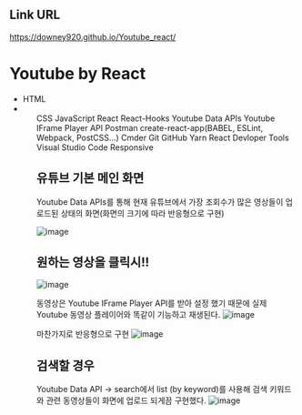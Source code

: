 ## Link URL
https://downey920.github.io/Youtube_react/
# Youtube by React
<ul>
  <li>HTML<li />
<ul />
CSS
JavaScript
React
React-Hooks
Youtube Data APIs
Youtube IFrame Player API
Postman
create-react-app(BABEL, ESLint, Webpack, PostCSS...) 
Cmder
Git
GitHub
Yarn
React Devloper Tools
Visual Studio Code
Responsive

## 유튜브 기본 메인 화면
Youtube Data APIs를 통해 현재 유튜브에서 가장 조회수가 많은 영상들이 업로드된 상태의 화면(화면의 크기에 따라 반응형으로 구현)

![image](https://user-images.githubusercontent.com/71444930/109923655-6bfbc200-7d02-11eb-89ca-12ccfc38247c.png)

## 원하는 영상을 클릭시!!
![image](https://user-images.githubusercontent.com/71444930/109938444-5e9b0380-7d13-11eb-8f70-8e291eddffc5.png)

동영상은 Youtube IFrame Player API를 받아 설정 했기 때문에 실제 Youtube 동영상 플레이어와 똑같이 기능하고 재생된다.
![image](https://user-images.githubusercontent.com/71444930/109938234-2398d000-7d13-11eb-9e5f-85290ed17d39.png)

마찬가지로 반응형으로 구현
![image](https://user-images.githubusercontent.com/71444930/109940210-2b597400-7d15-11eb-8190-f84883ff3c65.png)


## 검색할 경우
Youtube Data API -> search에서 list (by keyword)를 사용해 검색 키워드와 관련 동영상들이 화면에 업로드 되게끔 구현했다.
![image](https://user-images.githubusercontent.com/71444930/109938958-ea149480-7d13-11eb-8bc9-4193f911fd21.png)



